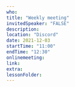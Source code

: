 ```yaml
---
who: 
title: "Weekly meeting"
invitedSpeaker: "FALSE"
description: 
location: "Discord"
date: 2021-12-03
startTime: "11:00"
endTime: "12:30"
onlinemeeting: 
link: 
extra: 
lessonFolder: 
---
```

